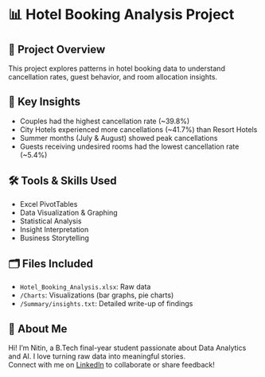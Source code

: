 # 📊 Hotel Booking Analysis Project

## 📌 Project Overview
This project explores patterns in hotel booking data to understand cancellation rates, guest behavior, and room allocation insights.

## 🧠 Key Insights
- Couples had the highest cancellation rate (~39.8%)
- City Hotels experienced more cancellations (~41.7%) than Resort Hotels
- Summer months (July & August) showed peak cancellations
- Guests receiving undesired rooms had the lowest cancellation rate (~5.4%)

## 🛠️ Tools & Skills Used
- Excel PivotTables
- Data Visualization & Graphing
- Statistical Analysis
- Insight Interpretation
- Business Storytelling

## 🗂️ Files Included
- `Hotel_Booking_Analysis.xlsx`: Raw data
- `/Charts`: Visualizations (bar graphs, pie charts)
- `/Summary/insights.txt`: Detailed write-up of findings

## 📣 About Me
Hi! I’m Nitin, a B.Tech final-year student passionate about Data Analytics and AI. I love turning raw data into meaningful stories.  
Connect with me on [LinkedIn](https://www.linkedin.com/in/nitin-thakur-1b4a7b257/) to collaborate or share feedback!
